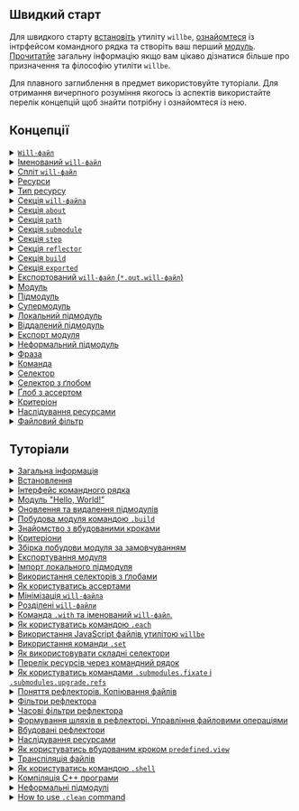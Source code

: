 ## Швидкий старт

Для швидкого старту [встановіть](<./tutorial/Instalation.md>) утиліту `willbe`, [ознайомтеся](<./tutorial/CLI.md>) із інтрфейсом командного рядка та створіть ваш перший [модуль](<./tutorial/HelloWorld.md>). [Прочитатйе](<./tutorial/Abstract.md>) загальну інформацію якщо вам цікаво дізнатися більше про призначення та філософію утиліти `willbe`.

Для плавного заглиблення в предмет використовуйте туторіали. Для отримання вичерпного розуміння якогось із аспектів використайте перелік концепцій щоб знайти потрібну і ознайомтеся із нею.

## <a name="concepts"></a> Концепції

<details>
  <summary><a href="./concept/WillFile.md"><code>Will-файл</code></a></summary>
  Конфігураційний файл для побудови модуля. Кожен формальний модуль має такий файл.
</details>
<details>
  <summary><a href="./concept/NamedAndSplitWillFile.md">Іменований <code>will-файл</code></a></summary>
  Вид <code>will-файла</code>, що має не стандартне ім'я файлу. Дозволяє мати більше одного модуля із різними іменами файлів в одній дерикторії.
</details>
<details>
  <summary><a href="./concept/NamedAndSplitWillFile.md">Спліт <code>will-файл</code></a></summary>
  Розділення <code>will-файла</code> на два файла - для імпорту та експорту модуля
</details>
<details>
  <summary><a href="./concept/Structure.md#resource">Ресурси</a></summary>
  Структурна і функціональна одиниця <code>will-файла</code>. Ресурси одного типу зібрані в одній секції.
</details>
<details>
  <summary><a href="./concept/Structure.md#resource-type">Тип ресурсу</a></summary>
  Функціональність обмежена призначенням і механізмом виконання.
</details>
<details>
  <summary><a href="./concept/Structure.md#section">Секція <code>will-файла</code></a></summary>
  Вища структурна одиниця <code>will-файла</code>, яка складається з ресурсів одного типу або полів, що описують дану секцію
</details>
<details>
  <summary><a href="./concept/About.section.md">Секція <code>about</code></a></summary>
  Секція містить описову інформація про модуль
</details>
<details>
  <summary><a href="./concept/Path.section.md">Секція <code>path</code></a></summary>
  Секція представляє карту шляхів модуля для швидкого орієнтування в його файловій структурі
</details>
<details>
  <summary><a href="./concept/Submodule.section.md">Секція <code>submodule</code></a></summary>
  Секції містить інформацію про підмодулі
</details>
<details>
  <summary><a href="./concept/Step.section.md">Секція <code>step</code></a></summary>
  Секція містить кроки, які можуть бути застосовані збіркою для побудови модуля
</details>
<details>
  <summary><a href="./concept/Reflector.section.md">Секція <code>reflector</code></a></summary>
  Секція містить рефлектори, ресурси для виконання операцій над групами файлів.
</details>
<details>
  <summary><a href="./concept/Build.section.md">Секція <code>build</code></a></summary>
  Ресурси секції (збірки) описують послідовність і умови виконання процедур створення модуля
</details>
<details>
  <summary><a href="./concept/Exported.section.md">Секція <code>exported</code></a></summary>
  Секція <code>out-will-файла</code>, програмно генерується при експортуванні модуля, містить перелік всіх експортованих файлів та використовується при імпортуванні даного модуля іншим.
</details>
<details>
  <summary><a href="./concept/Export.md#out-will-file">Експортований <code>will-файл</code> (<code>*.out.will-файл</code>)</a></summary>
  <code>Will-файл</code>, який автоматично згенерований утилітою при виконанні експорту модуля.
</details>
<details>
  <summary><a href="./concept/Module.md#module">Модуль</a></summary>
  Модулем називається сукупність файлів, які описані в <code>will-файлi</code>
</details>
<details>
  <summary><a href="./concept/Module.md#submodule">Підмодуль</a></summary>
  Окремий модуль з власним конфігураційним <code>will-файлом</code>, який використовується іншому модулю ( супермодулю )
</details>
<details>
  <summary><a href="./concept/Module.md#supermodule">Супермодуль</a></summary>
  Модуль, який включає в себе інші модулі ( підмодулі )
</details>
<details>
  <summary><a href="./concept/LocalAndRemoteSubmodules.md#local-submodule">Локальний підмодуль</a></summary>
  Підмодуль, який розташовується на машині користувача
</details>
<details>
  <summary><a href="./concept/LocalAndRemoteSubmodules.md#remote-submodule">Віддалений підмодуль</a></summary>
  Модуль, який знаходиться на віддаленому сервері, для використання завантажується на локальну машину
</details>
<details>
  <summary><a href="./concept/Export.md#module-export">Експорт модуля</a></summary>
  Особливий вид збірки, котрий призначений для перенесення конфігурації поточного модуля
</details>
<details>
  <summary><a href="./concept/InformalSubmodule.md">Неформальний підмодуль</a></summary>
  Група файлів, що не розповсюджується із <code>will-файлом</code>. Для такого підмодуля можливо створити <code>will-файлом</code> самостійно
</details>
<details>
  <summary><a href="./concept/Phrase.md#will-phrase">Фраза</a></summary>
  Слово або декілька слів, відокремлених крапкою при вводі в командній оболонці системи
</details>
<details>
  <summary><a href="./concept/Phrase.md#command">Команда</a></summary>
  Фраза, котра складається із одного або більше слів
</details>
<details>
  <summary><a href="./concept/Selectors.md#selector">Селектор</a></summary>
  Рядок-посилання на ресурс або декілька ресурсів в <code>will-файлі</code>
</details>
<details>
  <summary><a href="./concept/Selectors.md#selector-with-glob">Селектор з ґлобом</a></summary>
  Селектор, який для вибору ресурсу використовує пошукові шаблони - ґлоби
</details>
<details>
  <summary><a href="./concept/Asserts.md">Ґлоб з ассертом</a></summary>
  Обмеження кількості ресурсів в вибірці селектора з ґлобом
</details>
<details>
  <summary><a href="./concept/Criterions.md">Критеріон</a></summary>
  Елемент порівняння для відбору ресусрів
</details>
<details>
  <summary><a href="./concept/Inheritability.md">Наслідування ресурсами</a></summary>
  Принцип побудови модуля, згідно якого ресурс одного <code>will-файла</code> здатний використовувати (наслідувати) значення полів інших ресурсів секції та ресурсів іншого <code>will-файла</code>
</details>
<details>
  <summary><a href="./concept/FileFilter.md">Файловий фільтр</a></summary>
  Особливий вид селектора для відбору файлів в рефлекторі
</details>

## <a name="tutorials"></a> Туторіали

<details>
  <summary><a href="./tutorial/Abstract.md">Загальна інформація</a></summary>
  Загальна інформація. Чим утиліта <code>willbe</code> є і чим вона не являється
</details>
<details>
  <summary><a href="./tutorial/Instalation.md">Встановлення</a></summary>
  Процедура встановлення утиліти <code>willbe</code>
</details>
<details>
  <summary><a href="./tutorial/CLI.md">Інтерфейс командного рядка</a></summary>
  Як користуватися інтерфейсом командного рядка утиліти <code>willbe</code></a></summary>. Застосування команд <code>.help</code> та <code>.list</code>.
</details>
<details>
  <summary><a href="./tutorial/HelloWorld.md">Модуль "Hello, World!"</a></summary>
  Створення модуля "Hello, World!" з утилітою <code>willbe</code>. Завантаження віддаленого підмодуля
</details>
<details>
  <summary><a href="./tutorial/SubmodulesAdministration.md">Оновлення та видалення підмодулів</a></summary>
  Продовжено опис віддалених підмодулів, розглянуто команди оновлення та видалення
</details>
<details>
  <summary><a href="./tutorial/ModuleCreationByBuild.md">Побудова модуля командою <code>.build</code></a></summary>
  Туторіал описує запуск окремих збірок побудови модуля  
</details>
<details>
  <summary><a href="./tutorial/PredefinedSteps.md">Знайомство з вбудованими кроками</a></summary>
  Як користуватись вбудованими кроками для роботи з віддаленими підмодулями
</details>
<details>
  <summary><a href="./tutorial/Criterions.md">Критеріони</a></summary>
  Як використовувати критеріони для відбору ресурсів
</details>
<details>
  <summary><a href="./tutorial/DefaultCriterionInWillFile.md">Збірка побудови модуля за замовчуванням</a></summary>
  Як побудувати збірку, що запускається без указання аргумента команди <code>.build</code>
</details>
<details>
  <summary><a href="./tutorial/ExportedWillFile.md">Експортування модуля</a></summary>
  В туторіалі описана процедура експортування <code>will-модуля</code> для використання його (модуля), іншим модулем
</details>
<details>
  <summary><a href="./tutorial/LocalSubmodulesImporting.md">Імпорт локального підмодуля</a></summary>
  В туторіалі показано як додати локальний підмодуль
</details>
<details>
  <summary><a href="./tutorial/HowToUseSelectorsWithGlob.md">Використання селекторів з ґлобами</a></summary>
  Як користуватись селекторами з ґлобами
</details>
<details>
  <summary><a href="./tutorial/HowToUseAsserts.md">Як користуватись ассертами</a></summary>
  Як ассерти допомогають зменшити кількість помилок в <code>will-файлі</code>
</details>
<details>
  <summary><a href="./tutorial/MinimizationOfWillFile.md">Мінімізація <code>will-файла</code></a></summary>
  Як мінімізувати об'єм <code>will-файла</code> за допомогою розгортання критеріонами із множинними значеннями
</details>
<details>
  <summary><a href="./tutorial/SplitWillFile.md">Розділені <code>will-файли</code></a></summary>
  В туторіалі розглядається створення розділених <code>will-файлів</code>
</details>
<details>
  <summary><a href="./tutorial/NamedWillFile.md">Команда <code>.with</code> та іменований <code>will-файл</code>. </a></summary>
  Як використовувати команду <code>.with</code>? Що таке іменований <code>will-файл</code>?
</details>
<details>
  <summary><a href="./tutorial/UsingEachCommand.md">Як користуватись командою <code>.each</code></a></summary>
  В туторіалі пояснюється як використовується команда <code>.each</code>
</details>
<details>
  <summary><a href="./tutorial/UsingOfJSInWillbe.md">Використання JavaScript файлів утилітою <code>willbe</code></a></summary>
  В туторіалі показано як запускати JavaScript-файли в утиліті <code>willbe</code>
</details>
<details>
  <summary><a href="./tutorial/UsingSetCommand.md">Використання команди <code>.set</code></a></summary>
  Як корстуватись командою <code>.set</code>
</details>
<details>
  <summary><a href="./tutorial/HowToUseComplexSelector.md">Як використовувати складні селектори</a></summary>
  В туторіалі пояснюється як будуються складні селектори
</details>
<details>
  <summary><a href="./tutorial/HowToList.md">Перелік ресурсів через командний рядок</a></summary>
  Як отримати інформацію про ресурси модуля  
</details>
<details>
  <summary><a href="./tutorial/SubmodulesVersionControl.md">Як користуватись командами <code>.submodules.fixate</code> і <code>.submodules.upgrade.refs</code></a></summary>
  Перевірка, оновлення і фіксування версій підмодулів в <code>will-файлі</code>
</details>
<details>
  <summary><a href="./tutorial/ReflectorUsing.md">Поняття рефлекторів. Копіювання файлів</a></summary>
  В туторіалі описуються копіювання файлів рефлектором, пояснюється як користуватись полем <code>recursive</code>
</details>
<details>
  <summary><a href="./tutorial/ReflectorFilters.md">Фільтри рефлектора</a></summary>
  В туторіалі дається поняття простих фільтрів і масок рефлектора
</details>
<details>
  <summary><a href="./tutorial/ReflectorTimeFilters.md">Часові фільтри рефлектора</a></summary>
  В туторіалі показано як користуватись фільтрами відбору файлів по часу
</details>
<details>
  <summary><a href="./tutorial/ReflectorFSControl.md">Формування шляхів в рефлекторі. Управління файловими операціями</a></summary>
  В туторіалі показано як формуються шляхи рефлекторів та як управляти кількістю файлових операцій
</details>
<details>
  <summary><a href="./tutorial/PredefinedReflectorsUsing.md">Вбудовані рефлектори</a></summary>
  Використання вбудованих рефлекторів та побудова мультизбірок
</details>
<details>
  <summary><a href="./tutorial/ResourceInheritability.md">Наслідування ресурсами</a></summary>
  Як користуватись наслідуванням ресурсів
</details>
<details>
  <summary><a href="./tutorial/ViewStep.md">Як користуватись вбудованим кроком <code>predefined.view</code></a></summary>
  Використання вбудованого кроку <code>predefined.view</code> для перегляду файлів
</details>
<details>
  <summary><a href="./tutorial/TranspileStep.md">Транспіляція файлів</a></summary>
  Використання кроку <code>predefined.transpile</code> для трансформації JavaScript-файлів
</details>
<details>
  <summary><a href="./tutorial/HowToUseCommandShell.md">Як користуватись командою <code>.shell</code> </a></summary>
  Як виконати зовнішню програма.
</details>
<details>
  <summary><a href="./tutorial/WillbeAsMake.md">Компіляція С++ програми</a></summary>
  Використання утиліти <code>willbe</code> для компіляції С++ програми
</details>
<details>
  <summary><a href="./tutorial/InformalSubmodule.md">Неформальні підмодулі</a></summary>
  Імпортування неформальних підмодулів
</details>
<details>
  <summary><a href="./tutorial/CleanCommandUsing.md">How to use <code>.clean</code> command</a></summary>
  Використання команди <code>.clean</code>
</details>

